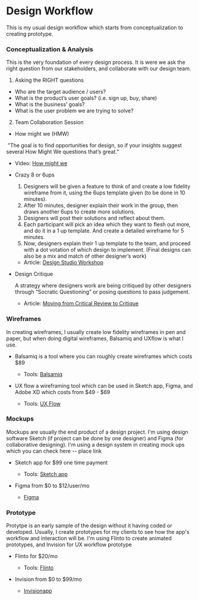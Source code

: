 # Design Workflow

This is my usual design workflow which starts from conceptualization to creating prototype. 

### Conceptualization & Analysis

This is the very foundation of every design process. It is were we ask the right question from our stakeholders, and collaborate with our design team.

1. Asking the RIGHT questions
* Who are the target audience / users?
* What is the product’s user goals? (i.e. sign up, buy, share)
* What is the business’ goals?
* What is the user problem we are trying to solve?

2. Team Collaboration Session
* How might we (HMW)

  "The goal is to find opportunities for design, so if your insights suggest several How Might We questions that’s great.”
  
  - Video: [How might we](https://vimeo.com/102964749)
  
* Crazy 8 or 6ups 
  1. Designers will be given a feature to think of and create a low fidelity wireframe from it, using the 6ups template   given (to be done in 10 minutes). 
  2. After 10 minutes, designer explain their work in the group, then draws another 6ups to create more solutions. 
  3. Designers will post their solutions and reflect about them.
  4. Each participant will pick an idea which they want to flesh out more, and do it in a 1 up template. And create a detailed wireframe for 5 minutes.
  5. Now, designers explain their 1 up template to the team, and proceed with a dot votation of which design to implement. (Final designs can also be a mix and match of other designer’s work)
  
  
    - Article: [Design Studio Workshop](https://articles.uie.com/design_studio_workshop/)
  
* Design Critique
    
    A strategy where designers work are being critiqued by other designers through “Socratic Questioning” or posing questions to pass judgement. 
    
    - Article: [Moving from Critical Review to Critique](https://www.uie.com/brainsparks/2011/10/27/moving-from-critical-review-to-critique/ )
    
### Wireframes

  In creating wireframes, I usually create low fidelity wireframes in pen and paper, but when doing digital wireframes, Balsamiq and UXflow is what I use.
  
  * Balsamiq is a tool where you can roughly create wireframes which costs $89
  
    - Tools: [Balsamiq](https://balsamiq.com/)
    
  * UX flow a wireframing tool which can be used in Sketch app, Figma, and Adobe XD which costs from $49 - $69
  
    - Tools: [UX Flow](https://lstore.graphics/uxflow/)
  
### Mockups

  Mockups are usually the end product of a design project. I'm using design software Sketch (if project can be done by one designer) and Figma (for collaborative designing). I'm using a design system in creating mock ups which you can check here -- place link
  
  * Sketch app for $99 one time payment
  
    - Tools: [Sketch app](https://www.sketchapp.com/)
    
  * Figma from $0 to $12/user/mo
  
    - [Figma](https://www.figma.com/)
  
### Prototype
  
  Protytpe is an early sample of the design without it having coded or developed. Usually, I create prototypes for my clients to see how the app's workflow and interaction will be. I'm using Flinto to create animated prototypes, and Invision for UX workflow prototype
  
  * Flinto for $20/mo
  
    - Tools: [Flinto](https://www.flinto.com/)
    
  * Invision from $0 to $99/mo
  
    - [Invisionapp](https://www.invisionapp.com/)
 
   
 
  
